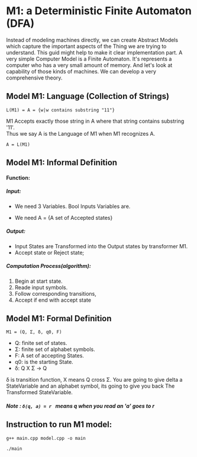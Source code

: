 # M1: a Deterministic Finite Automaton (DFA)
Instead of modeling machines directly,
we can create Abstract Models which capture the important aspects
of the Thing we are trying to understand. 
This guid might help to make it clear implementation part.
A very simple Computer Model is a Finite Automaton.
It's represents a computer who has a very small amount of memory.
And let's look at capability of those kinds of machines.
We can develop a very comprehensive theory.


## Model M1: Language (Collection of Strings)
`L(M1) = A = {w|w contains substring "11"}`

M1 Accepts exactly those string in A where that string contains substring '11'.     
Thus we say A is the Language of M1 when M1 recognizes A.


`A = L(M1) `

## Model M1: Informal Definition
#### Function:
##### Input:
- We need 3 Variables<ptrObject>. Bool Inputs Variables are. 

- We need A = {A set of Accepted states}        
##### Output:    
- Input States are Transformed into the Output states by transformer M1.
- Accept state or Reject state;
##### Computation Process(algorithm):
1. Begin at start state.
2. Reade input symbols.
3. Follow corresponding transitions, 
4. Accept if end with accept state
               
## Model M1: Formal Definition
`M1 = (Q, Σ, δ, q0, F)`
- Q: finite set of states.
- Σ: finite set of alphabet symbols.
- F: A set of accepting States.
- q0: is the starting State.
- δ: Q X Σ -> Q

δ is transition function,
X means Q cross Σ.
You are going to give delta a StateVariable and an alphabet symbol, 
its going to give you back The Transformed StateVariable. 


##### Note : `δ(q, a) = r ` means q when you read an 'a' goes to r
            
        
        


## Instruction to run M1 model:
`g++ main.cpp model.cpp -o main`


`./main`
